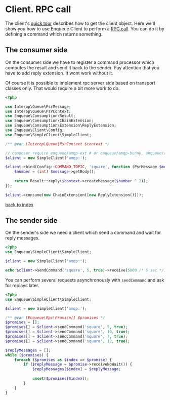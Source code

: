 # Client. RPC call

The client's [quick tour](quick_tour.md) describes how to get the client object. 
Here we'll show you how to use Enqueue Client to perform a [RPC call](https://en.wikipedia.org/wiki/Remote_procedure_call).
You can do it by defining a command which returns something.

## The consumer side

On the consumer side we have to register a command processor which computes the result and send it back to the sender.
Pay attention that you have to add reply extension. It wont work without it.

Of course it is possible to implement rpc server side based on transport classes only. That would require a bit more work to do. 

```php
<?php

use Interop\Queue\PsrMessage;
use Interop\Queue\PsrContext;
use Enqueue\Consumption\Result;
use Enqueue\Consumption\ChainExtension;
use Enqueue\Consumption\Extension\ReplyExtension;
use Enqueue\Client\Config;
use Enqueue\SimpleClient\SimpleClient;

/** @var \Interop\Queue\PsrContext $context */

// composer require enqueue/amqp-ext # or enqueue/amqp-bunny, enqueue/amqp-lib
$client = new SimpleClient('amqp:');

$client->bind(Config::COMMAND_TOPIC, 'square', function (PsrMessage $message, PsrContext $context) use (&$requestMessage) {
    $number = (int) $message->getBody();
    
    return Result::reply($context->createMessage($number ^ 2));
});

$client->consume(new ChainExtension([new ReplyExtension()]));
```

[back to index](../index.md)

## The sender side

On the sender's side we need a client which send a command and wait for reply messages. 
 
```php
<?php
use Enqueue\SimpleClient\SimpleClient;

$client = new SimpleClient('amqp:');

echo $client->sendCommand('square', 5, true)->receive(5000 /* 5 sec */)->getBody();
```

You can perform several requests asynchronously with `sendCommand` and ask for replays later.
 
```php
<?php
use Enqueue\SimpleClient\SimpleClient;

$client = new SimpleClient('amqp:');

/** @var \Enqueue\Rpc\Promise[] $promises */
$promises = [];
$promises[] = $client->sendCommand('square', 5, true);
$promises[] = $client->sendCommand('square', 10, true);
$promises[] = $client->sendCommand('square', 7, true);
$promises[] = $client->sendCommand('square', 12, true);

$replyMessages = [];
while ($promises) {
    foreach ($promises as $index => $promise) {
        if ($replyMessage = $promise->receiveNoWait()) {
            $replyMessages[$index] = $replyMessage;
            
            unset($promises[$index]);
        }
    }
}
```